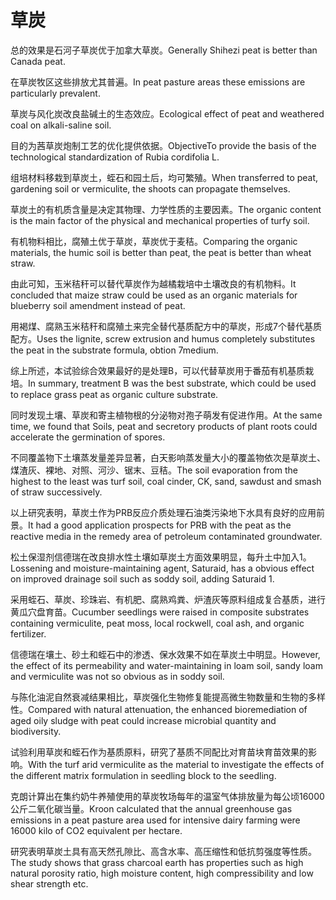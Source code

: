 # 草炭

<p><span class="chinese">总的效果是石河子草炭优于加拿大草炭。</span><span class="english">Generally Shihezi peat is better than Canada peat.</span></p>

<p><span class="chinese">在草炭牧区这些排放尤其普遍。</span><span class="english">In peat pasture areas these emissions are particularly prevalent.</span></p>

<p><span class="chinese">草炭与风化炭改良盐碱土的生态效应。</span><span class="english">Ecological effect of peat and weathered coal on alkali-saline soil.</span></p>

<p><span class="chinese">目的为茜草炭炮制工艺的优化提供依据。</span><span class="english">ObjectiveTo provide the basis of the technological standardization of Rubia cordifolia L.</span></p>

<p><span class="chinese">组培材料移栽到草炭土，蛭石和园土后，均可繁殖。</span><span class="english">When transferred to peat, gardening soil or vermiculite, the shoots can propagate themselves.</span></p>

<p><span class="chinese">草炭土的有机质含量是决定其物理、力学性质的主要因素。</span><span class="english">The organic content is the main factor of the physical and mechanical properties of turfy soil.</span></p>

<p><span class="chinese">有机物料相比，腐殖土优于草炭，草炭优于麦秸。</span><span class="english">Comparing the organic materials, the humic soil is better than peat, the peat is better than wheat straw.</span></p>

<p><span class="chinese">由此可知，玉米秸秆可以替代草炭作为越橘栽培中土壤改良的有机物料。</span><span class="english">It concluded that maize straw could be used as an organic materials for blueberry soil amendment instead of peat.</span></p>

<p><span class="chinese">用褐煤、腐熟玉米秸秆和腐殖土来完全替代基质配方中的草炭，形成7个替代基质配方。</span><span class="english">Uses the lignite, screw extrusion and humus completely substitutes the peat in the substrate formula, obtion 7medium.</span></p>

<p><span class="chinese">综上所述，本试验综合效果最好的是处理B，可以代替草炭用于番茄有机基质栽培。</span><span class="english">In summary, treatment B was the best substrate, which could be used to replace grass peat as organic culture substrate.</span></p>

<p><span class="chinese">同时发现土壤、草炭和寄主植物根的分泌物对孢子萌发有促进作用。</span><span class="english">At the same time, we found that Soils, peat and secretory products of plant roots could accelerate the germination of spores.</span></p>

<p><span class="chinese">不同覆盖物下土壤蒸发量差异显著，白天影响蒸发量大小的覆盖物依次是草炭土、煤渣灰、裸地、对照、河沙、锯末、豆秸。</span><span class="english">The soil evaporation from the highest to the least was turf soil, coal cinder, CK, sand, sawdust and smash of straw successively.</span></p>

<p><span class="chinese">以上研究表明，草炭土作为PRB反应介质处理石油类污染地下水具有良好的应用前景。</span><span class="english">It had a good application prospects for PRB with the peat as the reactive media in the remedy area of petroleum contaminated groundwater.</span></p>

<p><span class="chinese">松土保湿剂信德瑞在改良排水性土壤如草炭土方面效果明显，每升土中加入1。</span><span class="english">Lossening and moisture-maintaining agent, Saturaid, has a obvious effect on improved drainage soil such as soddy soil, adding Saturaid 1.</span></p>

<p><span class="chinese">采用蛭石、草炭、珍珠岩、有机肥、腐熟鸡粪、炉渣灰等原料组成复合基质，进行黄瓜穴盘育苗。</span><span class="english">Cucumber seedlings were raised in composite substrates containing vermiculite, peat moss, local rockwell, coal ash, and organic fertilizer.</span></p>

<p><span class="chinese">信德瑞在壤土、砂土和蛭石中的渗透、保水效果不如在草炭土中明显。</span><span class="english">However, the effect of its permeability and water-maintaining in loam soil, sandy loam and vermiculite was not so obvious as in soddy soil.</span></p>

<p><span class="chinese">与陈化油泥自然衰减结果相比，草炭强化生物修复能提高微生物数量和生物的多样性。</span><span class="english">Compared with natural attenuation, the enhanced bioremediation of aged oily sludge with peat could increase microbial quantity and biodiversity.</span></p>

<p><span class="chinese">试验利用草炭和蛭石作为基质原料，研究了基质不同配比对育苗块育苗效果的影响。</span><span class="english">With the turf arid vermiculite as the material to investigate the effects of the different matrix formulation in seedling block to the seedling.</span></p>

<p><span class="chinese">克朗计算出在集约奶牛养殖使用的草炭牧场每年的温室气体排放量为每公顷16000公斤二氧化碳当量。</span><span class="english">Kroon calculated that the annual greenhouse gas emissions in a peat pasture area used for intensive dairy farming were 16000 kilo of CO2 equivalent per hectare.</span></p>

<p><span class="chinese">研究表明草炭土具有高天然孔隙比、高含水率、高压缩性和低抗剪强度等性质。</span><span class="english">The study shows that grass charcoal earth has properties such as high natural porosity ratio, high moisture content, high compressibility and low shear strength etc.</span></p>

